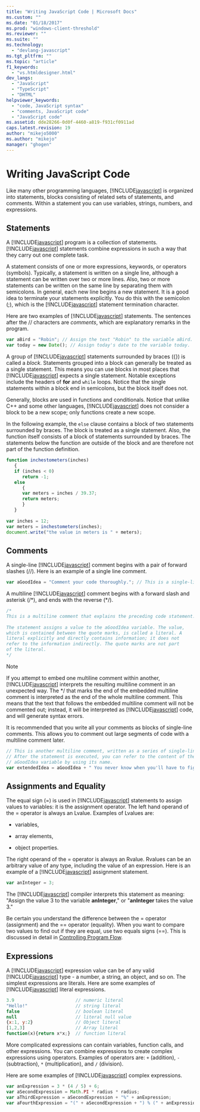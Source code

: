 ```yaml
---
title: "Writing JavaScript Code | Microsoft Docs"
ms.custom: ""
ms.date: "01/18/2017"
ms.prod: "windows-client-threshold"
ms.reviewer: ""
ms.suite: ""
ms.technology: 
  - "devlang-javascript"
ms.tgt_pltfrm: ""
ms.topic: "article"
f1_keywords: 
  - "vs.htmldesigner.html"
dev_langs: 
  - "JavaScript"
  - "TypeScript"
  - "DHTML"
helpviewer_keywords: 
  - "code, JavaScript syntax"
  - "comments, JavaScript code"
  - "JavaScript code"
ms.assetid: dde28266-0d0f-4460-a819-f931cf0911ad
caps.latest.revision: 19
author: "mikejo5000"
ms.author: "mikejo"
manager: "ghogen"
---
```

# Writing JavaScript Code
Like many other programming languages, [!INCLUDE[javascript](../javascript/includes/javascript-md.md)] is organized into statements, blocks consisting of related sets of statements, and comments. Within a statement you can use variables, strings, numbers, and expressions.  
  
## Statements  
 A [!INCLUDE[javascript](../javascript/includes/javascript-md.md)] program is a collection of statements. [!INCLUDE[javascript](../javascript/includes/javascript-md.md)] statements combine expressions in such a way that they carry out one complete task.  
  
 A statement consists of one or more expressions, keywords, or operators (symbols). Typically, a statement is written on a single line, although a statement can be written over two or more lines. Also, two or more statements can be written on the same line by separating them with semicolons. In general, each new line begins a new statement. It is a good idea to terminate your statements explicitly. You do this with the semicolon (;), which is the [!INCLUDE[javascript](../javascript/includes/javascript-md.md)] statement termination character.  
  
 Here are two examples of [!INCLUDE[javascript](../javascript/includes/javascript-md.md)] statements. The sentences after the // characters are *comments*, which are explanatory remarks in the program.  
  
```JavaScript  
var aBird = "Robin"; // Assign the text "Robin" to the variable aBird.  
var today = new Date(); // Assign today's date to the variable today.  
```  
  
 A group of [!INCLUDE[javascript](../javascript/includes/javascript-md.md)] statements surrounded by braces ({}) is called a *block*. Statements grouped into a block can generally be treated as a single statement. This means you can use blocks in most places that [!INCLUDE[javascript](../javascript/includes/javascript-md.md)] expects a single statement. Notable exceptions include the headers of **for** and `while` loops. Notice that the single statements within a block end in semicolons, but the block itself does not.  
  
 Generally, blocks are used in functions and conditionals. Notice that unlike C++ and some other languages, [!INCLUDE[javascript](../javascript/includes/javascript-md.md)] does not consider a block to be a new scope; only functions create a new scope.  
  
 In the following example, the `else` clause contains a block of two statements surrounded by braces. The block is treated as a single statement. Also, the function itself consists of a block of statements surrounded by braces. The statements below the function are outside of the block and are therefore not part of the function definition.  
  
```JavaScript  
function inchestometers(inches)  
   {  
   if (inches < 0)  
      return -1;  
   else  
      {  
      var meters = inches / 39.37;  
      return meters;  
      }  
   }  
  
var inches = 12;  
var meters = inchestometers(inches);  
document.write("the value in meters is " + meters);  
```  
  
## Comments  
 A single-line [!INCLUDE[javascript](../javascript/includes/javascript-md.md)] comment begins with a pair of forward slashes (//). Here is an example of a single line comment.  
  
```JavaScript  
var aGoodIdea = "Comment your code thoroughly."; // This is a single-line comment.  
```  
  
 A multiline [!INCLUDE[javascript](../javascript/includes/javascript-md.md)] comment begins with a forward slash and asterisk (/*), and ends with the reverse (\*/).  
  
```JavaScript  
/*  
This is a multiline comment that explains the preceding code statement.  
  
The statement assigns a value to the aGoodIdea variable. The value,   
which is contained between the quote marks, is called a literal. A   
literal explicitly and directly contains information; it does not   
refer to the information indirectly. The quote marks are not part   
of the literal.  
*/  
```  
  
> [!NOTE]
>  If you attempt to embed one multiline comment within another, [!INCLUDE[javascript](../javascript/includes/javascript-md.md)] interprets the resulting multiline comment in an unexpected way. The */ that marks the end of the embedded multiline comment is interpreted as the end of the whole multiline comment. This means that the text that follows the embedded multiline comment will not be commented out; instead, it will be interpreted as [!INCLUDE[javascript](../javascript/includes/javascript-md.md)] code, and will generate syntax errors.  
  
 It is recommended that you write all your comments as blocks of single-line comments. This allows you to comment out large segments of code with a multiline comment later.  
  
```JavaScript  
// This is another multiline comment, written as a series of single-line comments.  
// After the statement is executed, you can refer to the content of the   
// aGoodIdea variable by using its name.  
var extendedIdea = aGoodIdea + " You never know when you'll have to figure out what it does.";  
```  
  
## Assignments and Equality  
 The equal sign (=) is used in [!INCLUDE[javascript](../javascript/includes/javascript-md.md)] statements to assign values to variables: it is the assignment operator. The left hand operand of the = operator is always an Lvalue. Examples of Lvalues are:  
  
-   variables,  
  
-   array elements,  
  
-   object properties.  
  
 The right operand of the = operator is always an Rvalue. Rvalues can be an arbitrary value of any type, including the value of an expression. Here is an example of a [!INCLUDE[javascript](../javascript/includes/javascript-md.md)] assignment statement.  
  
```JavaScript  
var anInteger = 3;  
```  
  
 The [!INCLUDE[javascript](../javascript/includes/javascript-md.md)] compiler interprets this statement as meaning: "Assign the value 3 to the variable **anInteger**," or "**anInteger** takes the value 3."  
  
 Be certain you understand the difference between the = operator (assignment) and the == operator (equality). When you want to compare two values to find out if they are equal, use two equals signs (==). This is discussed in detail in [Controlling Program Flow](../javascript/controlling-program-flow-javascript.md).  
  
## Expressions  
 A [!INCLUDE[javascript](../javascript/includes/javascript-md.md)] expression value can be of any valid [!INCLUDE[javascript](../javascript/includes/javascript-md.md)] type - a number, a string, an object, and so on. The simplest expressions are literals. Here are some examples of [!INCLUDE[javascript](../javascript/includes/javascript-md.md)] literal expressions.  
  
```JavaScript  
3.9                       // numeric literal  
"Hello!"                  // string literal  
false                     // boolean literal  
null                      // literal null value  
{x:1, y:2}                // Object literal  
[1,2,3]                   // Array literal  
function(x){return x*x;}  // function literal  
```  
  
 More complicated expressions can contain variables, function calls, and other expressions. You can combine expressions to create complex expressions using operators. Examples of operators are: `+` (addition), `-` (subtraction), `*` (multiplication), and `/` (division).  
  
 Here are some examples of [!INCLUDE[javascript](../javascript/includes/javascript-md.md)] complex expressions.  
  
```JavaScript  
var anExpression = 3 * (4 / 5) + 6;  
var aSecondExpression = Math.PI * radius * radius;  
var aThirdExpression = aSecondExpression + "%" + anExpression;  
var aFourthExpression = "(" + aSecondExpression + ") % (" + anExpression + ")";  
```